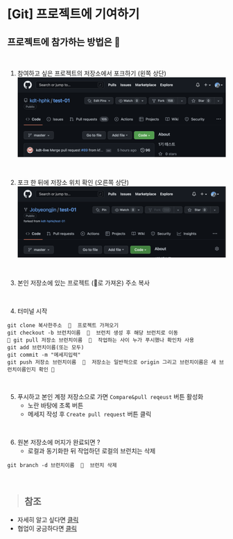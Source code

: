 # [Git] 프로젝트에 기여하기

## 프로젝트에 참가하는 방법은 💭

<br />

1. 참여하고 싶은 프로젝트의 저장소에서 포크하기 (왼쪽 상단)
   ![](../../git-start.assets/request-1.png)

<br />

2. 포크 한 뒤에 저장소 위치 확인 (오른쪽 상단)
   ![](../../git-start.assets/request-2.png)

<br />

3. 본인 저장소에 있는 프로젝트 (🍴로 가져온) 주소 복사

<br />

4. 터미널 시작

```
git clone 복사한주소  🔸  프로젝트 가져오기
git checkout -b 브런치이름  🔸  브런치 생성 후 해당 브런치로 이동
🚨 git pull 저장소 브런치이름  🔸  작업하는 사이 누가 푸시했나 확인차 사용
git add 브런치이름(또는 모두)
git commit -m "메세지입력"
git push 저장소 브런치이름  🔸  저장소는 일반적으로 origin 그리고 브런치이름은 새 브런치이름인지 확인 🚨
```

<br />

5. 푸시하고 본인 계정 저장소으로 가면 `Compare&pull reqeust` 버튼 활성화
   - 노란 바탕에 초록 버튼
   - 메세지 작성 후 `Create pull request` 버튼 클릭

<br />

6. 원본 저장소에 머지가 완료되면 ?
   - 로컬과 동기화한 뒤 작업하던 로컬의 브런치는 삭제

```
git branch -d 브런치이름  🔸  브런치 삭제
```

<br />

> ## 참조

- 자세히 알고 싶다면 [클릭](https://git-scm.com/book/ko/v2/%EB%B6%84%EC%82%B0-%ED%99%98%EA%B2%BD%EC%97%90%EC%84%9C%EC%9D%98-Git-%ED%94%84%EB%A1%9C%EC%A0%9D%ED%8A%B8%EC%97%90-%EA%B8%B0%EC%97%AC%ED%95%98%EA%B8%B0)
- 협업이 궁금하다면 [클릭](https://inpa.tistory.com/entry/GIT-%E2%9A%A1%EF%B8%8F-%EA%B9%83%ED%97%99-%EC%9B%90%EA%B2%A9-%EC%A0%80%EC%9E%A5%EC%86%8C-%EA%B4%80%EB%A6%AC-git-remote)
